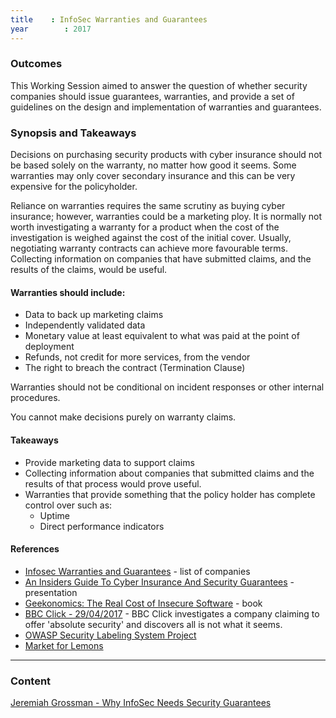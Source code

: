 ```yaml
---
title    : InfoSec Warranties and Guarantees
year		: 2017
---
```


### Outcomes

This Working Session aimed to answer the question of whether security companies should issue guarantees, warranties, and provide a set of guidelines on the design and implementation of warranties and guarantees.

### Synopsis and Takeaways

Decisions on purchasing security products with cyber insurance should not be based solely on the warranty, no matter how good it seems. Some warranties may only cover secondary insurance and this can be very expensive for the policyholder.

Reliance on warranties requires the same scrutiny as buying cyber insurance; however, warranties could be a marketing ploy. It is normally not worth investigating a warranty for a product when the cost of the investigation is weighed against the cost of the initial cover. Usually, negotiating warranty contracts can achieve more favourable terms. Collecting information on companies that have submitted claims, and the results of the claims, would be useful.

#### Warranties should include:

- Data to back up marketing claims
- Independently validated data
- Monetary value at least equivalent to what was paid at the point of deployment
- Refunds, not credit for more services, from the  vendor
- The right to breach the contract (Termination Clause)

Warranties should not be conditional on incident responses or other internal procedures. 

You cannot make decisions purely on warranty claims.

#### Takeaways

- Provide marketing data to support claims
- Collecting information about companies that submitted claims and the results of that process would prove useful.
- Warranties that provide something that the policy holder has complete control over such as:
  - Uptime
  - Direct performance indicators

#### References

 - [Infosec Warranties and Guarantees](http://blog.jeremiahgrossman.com/2017/02/infosec-warranties-and-guarantees.html) - list of companies
 - [An Insiders Guide To Cyber Insurance And Security Guarantees](https://www.blackhat.com/docs/us-16/materials/us-16-Grossman-An-Insiders-Guide-To-Cyber-Insurance-And-Security-Guarantees.pdf) - presentation
 - [Geekonomics: The Real Cost of Insecure Software](https://www.amazon.com/Geekonomics-Real-Insecure-Software-paperback/dp/0321735978) - book
 - [BBC Click - 29/04/2017](https://www.bbc.co.uk/programmes/b08p1nts) - BBC Click investigates a company claiming to offer 'absolute security' and discovers all is not what it seems.
 - [OWASP Security Labeling System Project](https://www.owasp.org/index.php/OWASP_Security_Labeling_System_Project)
 - [Market for Lemons](https://en.wikipedia.org/wiki/The_Market_for_Lemons)

---

### Content

[Jeremiah Grossman - Why InfoSec Needs Security Guarantees](https://www.slideshare.net/jeremiahgrossman/no-more-snake-oil-why-infosec-needs-security-guarantees)
